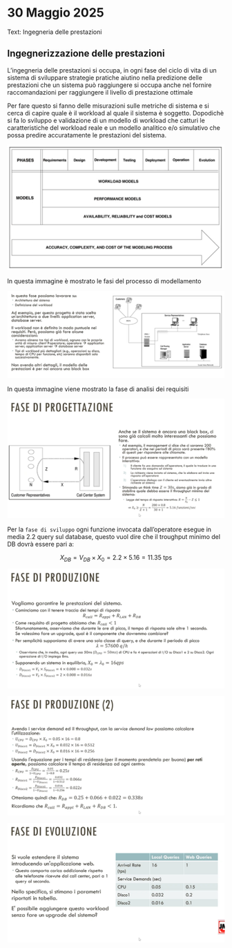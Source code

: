 # 30 Maggio 2025

Text: Ingegneria delle prestazioni

## Ingegnerizzazione delle prestazioni

L’ingegneria delle prestazioni si occupa, in ogni fase del ciclo di vita di un sistema di sviluppare strategie pratiche aiutino nella predizione delle prestazioni che un sistema può raggiungere si occupa anche nel fornire raccomandazioni per raggiungere il livello di prestazione ottimale

Per fare questo si fanno delle misurazioni sulle metriche di sistema e si cerca di capire quale è il workload al quale il sistema è soggetto. Dopodichè si fa lo sviluppo e validazione di un modello di workload che catturi le caratteristiche del workload reale e un modello analitico e/o simulativo che possa predire accuratamente le prestazioni del sistema.

![Screenshot from 2025-06-01 17-58-40.png](Screenshot_from_2025-06-01_17-58-40.png)

In questa immagine è mostrato le fasi del processo di modellamento

![Screenshot from 2025-06-01 22-29-24.png](Screenshot_from_2025-06-01_22-29-24.png)

In questa immagine viene mostrato la fase di analisi dei requisiti

![Screenshot from 2025-06-01 22-32-22.png](Screenshot_from_2025-06-01_22-32-22.png)

Per la `fase di sviluppo` ogni funzione invocata dall’operatore esegue in media 2.2 query sul database, questo vuol dire che il troughput minimo del DB dovrà essere pari a:

$$
X_{DB}=V_{DB}\times X_0=2.2\times5.16=11.35\text{ tps}
$$

![Screenshot from 2025-06-01 22-34-34.png](Screenshot_from_2025-06-01_22-34-34.png)

![Screenshot from 2025-06-01 22-34-53.png](Screenshot_from_2025-06-01_22-34-53.png)

![Screenshot from 2025-06-01 22-35-17.png](Screenshot_from_2025-06-01_22-35-17.png)